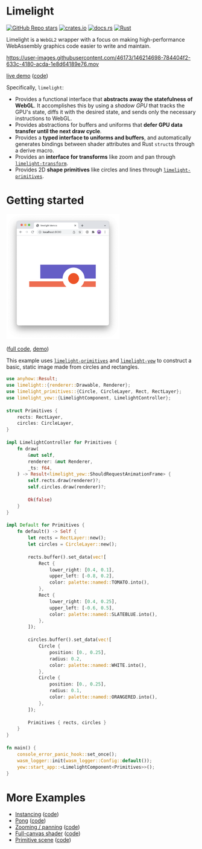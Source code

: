# Limelight

[![GitHub Repo stars](https://img.shields.io/github/stars/drifting-in-space/limelight?style=social)](https://github.com/drifting-in-space/limelight)
[![crates.io](https://img.shields.io/crates/v/limelight.svg)](https://crates.io/crates/limelight)
[![docs.rs](https://img.shields.io/badge/docs-release-brightgreen)](https://docs.rs/limelight/)
[![Rust](https://github.com/drifting-in-space/limelight/actions/workflows/rust.yml/badge.svg)](https://github.com/drifting-in-space/limelight/actions/workflows/rust.yml)

Limelight is a `WebGL2` wrapper with a focus on making high-performance WebAssembly graphics code easier to write and maintain.

https://user-images.githubusercontent.com/46173/146214698-784404f2-633c-4180-acda-1e8d64189e76.mov

[live demo](https://drifting-in-space.github.io/limelight/primitive-scene/) ([code](https://github.com/drifting-in-space/limelight/tree/main/examples/primitive-scene))

Specifically, `limelight`:
- Provides a functional interface that **abstracts away the statefulness of WebGL**.
  It accomplishes this by using a *shadow GPU* that tracks the GPU's state, diffs it with the
  desired state, and sends only the necessary instructions to WebGL.
- Provides abstractions for buffers and uniforms that **defer GPU data transfer until the next draw cycle**.
- Provides a **typed interface to uniforms and buffers**, and automatically generates bindings
  between shader attributes and Rust `struct`s through a derive macro.
- Provides an **interface for transforms** like zoom and pan through [`limelight-transform`](https://github.com/drifting-in-space/limelight/tree/main/transform).
- Provides 2D **shape primitives** like circles and lines through [`limelight-primitives`](https://github.com/drifting-in-space/limelight/tree/main/primitives).

# Getting started

<a href="https://drifting-in-space.github.io/limelight/05-primitives/"><img style="width: 300px;" src="https://github.com/drifting-in-space/limelight/raw/main/assets/05-primitives.png" alt="Abstract art made from circles and rectangles." /></a>

([full code](https://github.com/drifting-in-space/limelight/tree/main/examples/05-primitives),
[demo](https://drifting-in-space.github.io/limelight/05-primitives/))

This example uses [`limelight-primitives`](https://github.com/drifting-in-space/limelight/tree/main/primitives)
and [`limelight-yew`](https://github.com/drifting-in-space/limelight/tree/main/yew) to construct a basic, static image
made from circles and rectangles.

```rust
use anyhow::Result;
use limelight::{renderer::Drawable, Renderer};
use limelight_primitives::{Circle, CircleLayer, Rect, RectLayer};
use limelight_yew::{LimelightComponent, LimelightController};

struct Primitives {
    rects: RectLayer,
    circles: CircleLayer,
}

impl LimelightController for Primitives {
    fn draw(
        &mut self,
        renderer: &mut Renderer,
        _ts: f64,
    ) -> Result<limelight_yew::ShouldRequestAnimationFrame> {
        self.rects.draw(renderer)?;
        self.circles.draw(renderer)?;

        Ok(false)
    }
}

impl Default for Primitives {
    fn default() -> Self {
        let rects = RectLayer::new();
        let circles = CircleLayer::new();

        rects.buffer().set_data(vec![
            Rect {
                lower_right: [0.4, 0.1],
                upper_left: [-0.8, 0.2],
                color: palette::named::TOMATO.into(),
            },
            Rect {
                lower_right: [0.4, 0.25],
                upper_left: [-0.6, 0.5],
                color: palette::named::SLATEBLUE.into(),
            },
        ]);

        circles.buffer().set_data(vec![
            Circle {
                position: [0., 0.25],
                radius: 0.2,
                color: palette::named::WHITE.into(),
            },
            Circle {
                position: [0., 0.25],
                radius: 0.1,
                color: palette::named::ORANGERED.into(),
            },
        ]);

        Primitives { rects, circles }
    }
}

fn main() {
    console_error_panic_hook::set_once();
    wasm_logger::init(wasm_logger::Config::default());
    yew::start_app::<LimelightComponent<Primitives>>();
}
```

# More Examples

- [Instancing](https://drifting-in-space.github.io/limelight/instances/) ([code](https://github.com/drifting-in-space/limelight/tree/main/examples/instances))
- [Pong](https://drifting-in-space.github.io/limelight/pong/)  ([code](https://github.com/drifting-in-space/limelight/tree/main/examples/pong))
- [Zooming / panning](https://drifting-in-space.github.io/limelight/zoom-pan/) ([code](https://github.com/drifting-in-space/limelight/tree/main/examples/zoom-pan))
- [Full-canvas shader](https://drifting-in-space.github.io/limelight/shaderfun/) ([code](https://github.com/drifting-in-space/limelight/tree/main/examples/shaderfun))
- [Primitive scene](https://drifting-in-space.github.io/limelight/primitive-scene/) ([code](https://github.com/drifting-in-space/limelight/tree/main/examples/primitive-scene))

